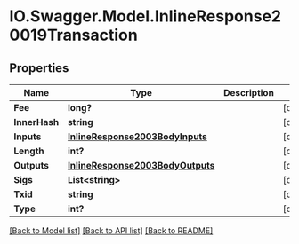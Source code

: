 # IO.Swagger.Model.InlineResponse20019Transaction
## Properties

Name | Type | Description | Notes
------------ | ------------- | ------------- | -------------
**Fee** | **long?** |  | [optional] 
**InnerHash** | **string** |  | [optional] 
**Inputs** | [**InlineResponse2003BodyInputs**](InlineResponse2003BodyInputs.md) |  | [optional] 
**Length** | **int?** |  | [optional] 
**Outputs** | [**InlineResponse2003BodyOutputs**](InlineResponse2003BodyOutputs.md) |  | [optional] 
**Sigs** | **List&lt;string&gt;** |  | [optional] 
**Txid** | **string** |  | [optional] 
**Type** | **int?** |  | [optional] 

[[Back to Model list]](../README.md#documentation-for-models) [[Back to API list]](../README.md#documentation-for-api-endpoints) [[Back to README]](../README.md)

